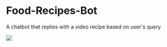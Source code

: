 # Food-Recipes-Bot
A chatbot that replies with a video recipe based on user's query

![](https://media.giphy.com/media/xUPGcBqp59aV0r1Eac/giphy.gif)
